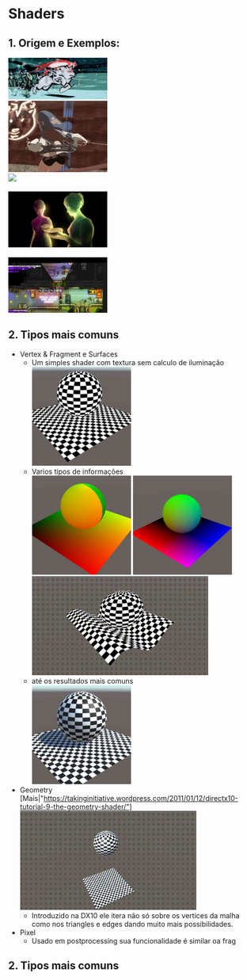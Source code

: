 <h1>Shaders</h1>

<h2>1. Origem e Exemplos:</h2>
<img src="./images/example_01.gif"  width="200"><br>
<img src="./images/example_03.gif"  width="200"><br>
<img src="./images/example_02.gif"  width="200"><br>
<br>
<img src="./images/example_04.png"  width="200"><br>
<br>
<img src="./images/example_05.gif"  width="200"><br>

<h2>2. Tipos mais comuns</h2>

- Vertex & Fragment e Surfaces<br>
  - Um simples shader com textura sem calculo de iluminação<br>
    <img src="./images/unlit_texture.jpg"  width="200" height="200">
  - Varios tipos de informações<br>
    <img src="./images/uv_texture.jpg"  width="200" height="200">
    <img src="./images/worl_position_texture.jpg"  width="200" height="200">
    <img src="./images/vertex_sin_texture.gif"  width="356" height="200">
  - até os resultados mais comuns<br>
    <img src="./images/shadow_light_texture.jpg"  width="200" height="200">
- Geometry [Mais|"https://takinginitiative.wordpress.com/2011/01/12/directx10-tutorial-9-the-geometry-shader/"] <br>
    <img src="./images/geometry_texture.gif"  width="356" height="200">
  - Introduzido na DX10 ele itera não só sobre os vertices da malha como nos triangles e edges dando muito mais possibilidades.
- Pixel
  - Usado em postprocessing sua funcionalidade é similar oa frag


<h2>2. Tipos mais comuns</h2>
